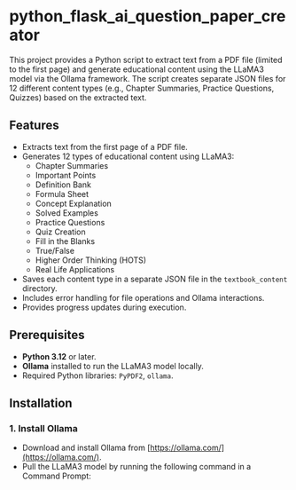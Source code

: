 # python_flask_ai_question_paper_creator
This project provides a Python script to extract text from a PDF file (limited to the first page) and generate educational content using the LLaMA3 model via the Ollama framework. The script creates separate JSON files for 12 different content types (e.g., Chapter Summaries, Practice Questions, Quizzes) based on the extracted text.

## Features
- Extracts text from the first page of a PDF file.
- Generates 12 types of educational content using LLaMA3:
  - Chapter Summaries
  - Important Points
  - Definition Bank
  - Formula Sheet
  - Concept Explanation
  - Solved Examples
  - Practice Questions
  - Quiz Creation
  - Fill in the Blanks
  - True/False
  - Higher Order Thinking (HOTS)
  - Real Life Applications
- Saves each content type in a separate JSON file in the `textbook_content` directory.
- Includes error handling for file operations and Ollama interactions.
- Provides progress updates during execution.

## Prerequisites
- **Python 3.12** or later.
- **Ollama** installed to run the LLaMA3 model locally.
- Required Python libraries: `PyPDF2`, `ollama`.

## Installation

### 1. Install Ollama
- Download and install Ollama from [https://ollama.com/](https://ollama.com/).
- Pull the LLaMA3 model by running the following command in a Command Prompt: